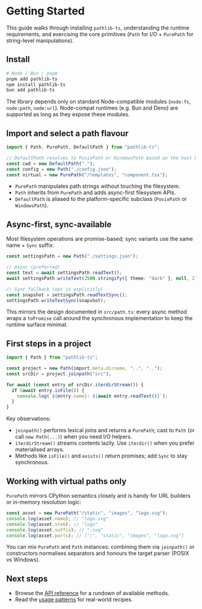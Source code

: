 # Getting Started

This guide walks through installing `pathlib-ts`, understanding the runtime requirements, and exercising the core primitives (`Path` for I/O + `PurePath` for string-level manipulations).

## Install

```bash
# Node / Bun / pnpm
pnpm add pathlib-ts
npm install pathlib-ts
bun add pathlib-ts
```

The library depends only on standard Node-compatible modules (`node:fs`, `node:path`, `node:url`). Node-compat runtimes (e.g. Bun and Deno) are supported as long as they expose these modules.

## Import and select a path flavour

```ts
import { Path, PurePath, DefaultPath } from "pathlib-ts";

// DefaultPath resolves to PosixPath or WindowsPath based on the host OS.
const cwd = new DefaultPath(".");
const config = new Path("./config.json");
const virtual = new PurePath("/templates", "component.tsx");
```

- `PurePath` manipulates path strings without touching the filesystem.
- `Path` inherits from `PurePath` and adds async-first filesystem APIs.
- `DefaultPath` is aliased to the platform-specific subclass (`PosixPath` or `WindowsPath`).

## Async-first, sync-available

Most filesystem operations are promise-based; sync variants use the same name + `Sync` suffix:

```ts
const settingsPath = new Path("./settings.json");

// Async (preferred)
const text = await settingsPath.readText();
await settingsPath.writeText(JSON.stringify({ theme: "dark" }, null, 2));

// Sync fallback (opt in explicitly)
const snapshot = settingsPath.readTextSync();
settingsPath.writeTextSync(snapshot);
```

This mirrors the design documented in `src/path.ts`: every async method wraps a `toPromise` call around the synchronous implementation to keep the runtime surface minimal.

## First steps in a project

```ts
import { Path } from "pathlib-ts";

const project = new Path(import.meta.dirname, "..", "..");
const srcDir = project.joinpath("src");

for await (const entry of srcDir.iterdirStream()) {
  if (await entry.isFile()) {
    console.log(`${entry.name}: ${await entry.readText()}`);
  }
}
```

Key observations:

- `joinpath()` performs lexical joins and returns a `PurePath`; cast to `Path` (or call `new Path(...)`) when you need I/O helpers.
- `iterdirStream()` streams contents lazily. Use `iterdir()` when you prefer materialised arrays.
- Methods like `isFile()` and `exists()` return promises; add `Sync` to stay synchronous.

## Working with virtual paths only

`PurePath` mirrors CPython semantics closely and is handy for URL builders or in-memory resolution logic:

```ts
const asset = new PurePath("/static", "images", "logo.svg");
console.log(asset.name); // "logo.svg"
console.log(asset.stem); // "logo"
console.log(asset.suffix); // ".svg"
console.log(asset.parts); // ["/", "static", "images", "logo.svg"]
```

You can mix `PurePath` and `Path` instances: combining them via `joinpath()` or constructors normalises separators and honours the target parser (POSIX vs Windows).

## Next steps

- Browse the [API reference](./api-reference.md) for a rundown of available methods.
- Read the [usage patterns](./usage-patterns.md) for real-world recipes.
